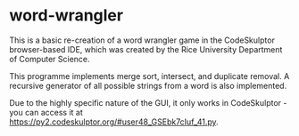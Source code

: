 # word-wrangler

This is a basic re-creation of a word wrangler game in the CodeSkulptor browser-based IDE, which was created by the Rice University Department of Computer Science.

This programme implements merge sort, intersect, and duplicate removal. A recursive generator of all possible strings from a word is also implemented.

Due to the highly specific nature of the GUI, it only works in CodeSkulptor - you can access it at https://py2.codeskulptor.org/#user48_GSEbk7cIuf_41.py.

